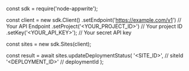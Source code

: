 const sdk = require('node-appwrite');

const client = new sdk.Client()
    .setEndpoint('https://example.com/v1') // Your API Endpoint
    .setProject('<YOUR_PROJECT_ID>') // Your project ID
    .setKey('<YOUR_API_KEY>'); // Your secret API key

const sites = new sdk.Sites(client);

const result = await sites.updateDeploymentStatus(
    '<SITE_ID>', // siteId
    '<DEPLOYMENT_ID>' // deploymentId
);
